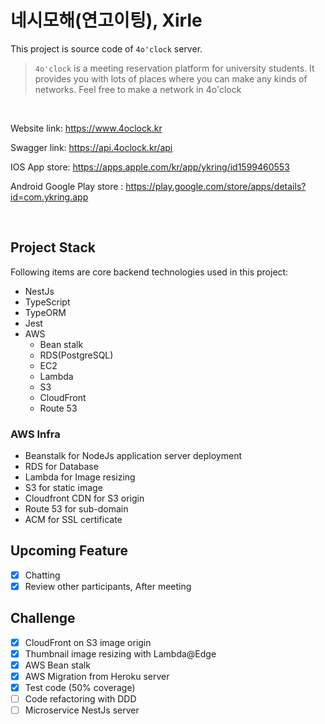 # 네시모해(연고이팅), Xirle

This project is source code of `4o'clock` server.

> `4o'clock` is a meeting reservation platform for university students. It provides you with lots of places where you can make any kinds of networks. Feel free to make a network in 4o'clock

<br />

Website link: https://www.4oclock.kr

Swagger link: https://api.4oclock.kr/api

IOS App store: https://apps.apple.com/kr/app/ykring/id1599460553

Android Google Play store : https://play.google.com/store/apps/details?id=com.ykring.app


<br />

## Project Stack

Following items are core backend technologies used in this project:

- NestJs
- TypeScript
- TypeORM
- Jest
- AWS
  - Bean stalk
  - RDS(PostgreSQL)
  - EC2
  - Lambda
  - S3
  - CloudFront
  - Route 53

### AWS Infra

- Beanstalk for NodeJs application server deployment
- RDS for Database
- Lambda for Image resizing
- S3 for static image
- Cloudfront CDN for S3 origin
- Route 53 for sub-domain
- ACM for SSL certificate

## Upcoming Feature

- [x] Chatting
- [x] Review other participants, After meeting

## Challenge

- [x] CloudFront on S3 image origin
- [x] Thumbnail image resizing with Lambda@Edge
- [x] AWS Bean stalk
- [x] AWS Migration from Heroku server
- [x] Test code (50% coverage)
- [ ] Code refactoring with DDD
- [ ] Microservice NestJs server
